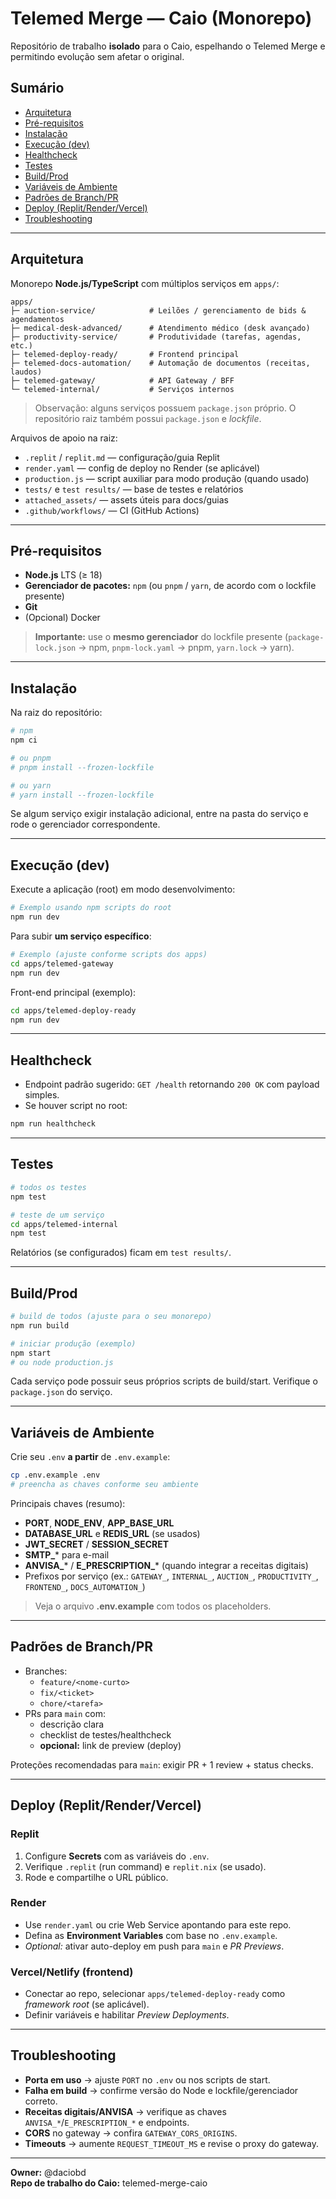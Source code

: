 # Telemed Merge — Caio (Monorepo)

Repositório de trabalho **isolado** para o Caio, espelhando o Telemed Merge e permitindo evolução sem afetar o original.

## Sumário
- [Arquitetura](#arquitetura)
- [Pré-requisitos](#pré-requisitos)
- [Instalação](#instalação)
- [Execução (dev)](#execução-dev)
- [Healthcheck](#healthcheck)
- [Testes](#testes)
- [Build/Prod](#buildprod)
- [Variáveis de Ambiente](#variáveis-de-ambiente)
- [Padrões de Branch/PR](#padrões-de-branchpr)
- [Deploy (Replit/Render/Vercel)](#deploy-replitrendervercel)
- [Troubleshooting](#troubleshooting)

---

## Arquitetura

Monorepo **Node.js/TypeScript** com múltiplos serviços em `apps/`:

```
apps/
├─ auction-service/            # Leilões / gerenciamento de bids & agendamentos
├─ medical-desk-advanced/      # Atendimento médico (desk avançado)
├─ productivity-service/       # Produtividade (tarefas, agendas, etc.)
├─ telemed-deploy-ready/       # Frontend principal
├─ telemed-docs-automation/    # Automação de documentos (receitas, laudos)
├─ telemed-gateway/            # API Gateway / BFF
└─ telemed-internal/           # Serviços internos
```

> Observação: alguns serviços possuem `package.json` próprio. O repositório raiz também possui `package.json` e *lockfile*.

Arquivos de apoio na raiz:
- `.replit` / `replit.md` — configuração/guia Replit
- `render.yaml` — config de deploy no Render (se aplicável)
- `production.js` — script auxiliar para modo produção (quando usado)
- `tests/` e `test results/` — base de testes e relatórios
- `attached_assets/` — assets úteis para docs/guias
- `.github/workflows/` — CI (GitHub Actions)

---

## Pré-requisitos
- **Node.js** LTS (≥ 18)  
- **Gerenciador de pacotes:** `npm` (ou `pnpm` / `yarn`, de acordo com o lockfile presente)
- **Git**
- (Opcional) Docker

> **Importante:** use o **mesmo gerenciador** do lockfile presente (`package-lock.json` → npm, `pnpm-lock.yaml` → pnpm, `yarn.lock` → yarn).

---

## Instalação

Na raiz do repositório:

```bash
# npm
npm ci

# ou pnpm
# pnpm install --frozen-lockfile

# ou yarn
# yarn install --frozen-lockfile
```

Se algum serviço exigir instalação adicional, entre na pasta do serviço e rode o gerenciador correspondente.

---

## Execução (dev)

Execute a aplicação (root) em modo desenvolvimento:

```bash
# Exemplo usando npm scripts do root
npm run dev
```

Para subir **um serviço específico**:

```bash
# Exemplo (ajuste conforme scripts dos apps)
cd apps/telemed-gateway
npm run dev
```

Front-end principal (exemplo):

```bash
cd apps/telemed-deploy-ready
npm run dev
```

---

## Healthcheck

- Endpoint padrão sugerido: `GET /health` retornando `200 OK` com payload simples.  
- Se houver script no root:
```bash
npm run healthcheck
```

---

## Testes

```bash
# todos os testes
npm test

# teste de um serviço
cd apps/telemed-internal
npm test
```

Relatórios (se configurados) ficam em `test results/`.

---

## Build/Prod

```bash
# build de todos (ajuste para o seu monorepo)
npm run build

# iniciar produção (exemplo)
npm start
# ou node production.js
```

Cada serviço pode possuir seus próprios scripts de build/start. Verifique o `package.json` do serviço.

---

## Variáveis de Ambiente

Crie seu `.env` **a partir** de `.env.example`:

```bash
cp .env.example .env
# preencha as chaves conforme seu ambiente
```

Principais chaves (resumo):
- **PORT**, **NODE_ENV**, **APP_BASE_URL**
- **DATABASE_URL** e **REDIS_URL** (se usados)
- **JWT_SECRET** / **SESSION_SECRET**
- **SMTP_*** para e-mail
- **ANVISA_*** / **E_PRESCRIPTION_*** (quando integrar a receitas digitais)
- Prefixos por serviço (ex.: `GATEWAY_`, `INTERNAL_`, `AUCTION_`, `PRODUCTIVITY_`, `FRONTEND_`, `DOCS_AUTOMATION_`)

> Veja o arquivo **.env.example** com todos os placeholders.

---

## Padrões de Branch/PR

- Branches:
  - `feature/<nome-curto>`
  - `fix/<ticket>`
  - `chore/<tarefa>`
- PRs para `main` com:
  - descrição clara
  - checklist de testes/healthcheck
  - **opcional:** link de preview (deploy)

Proteções recomendadas para `main`: exigir PR + 1 review + status checks.

---

## Deploy (Replit/Render/Vercel)

### Replit
1. Configure **Secrets** com as variáveis do `.env`.
2. Verifique `.replit` (run command) e `replit.nix` (se usado).
3. Rode e compartilhe o URL público.

### Render
- Use `render.yaml` ou crie Web Service apontando para este repo.
- Defina as **Environment Variables** com base no `.env.example`.
- *Optional:* ativar auto-deploy em push para `main` e *PR Previews*.

### Vercel/Netlify (frontend)
- Conectar ao repo, selecionar `apps/telemed-deploy-ready` como *framework root* (se aplicável).
- Definir variáveis e habilitar *Preview Deployments*.

---

## Troubleshooting

- **Porta em uso** → ajuste `PORT` no `.env` ou nos scripts de start.  
- **Falha em build** → confirme versão do Node e lockfile/gerenciador correto.  
- **Receitas digitais/ANVISA** → verifique as chaves `ANVISA_*`/`E_PRESCRIPTION_*` e endpoints.  
- **CORS** no gateway → confira `GATEWAY_CORS_ORIGINS`.  
- **Timeouts** → aumente `REQUEST_TIMEOUT_MS` e revise o proxy do gateway.

---

**Owner:** @daciobd  
**Repo de trabalho do Caio:** telemed-merge-caio